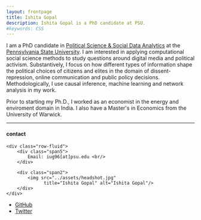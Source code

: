 ```yaml
---
layout: frontpage
title: Ishita Gopal
description: Ishita Gopal is a PhD candidate at PSU. 
#keywords: CSS
---
```


I am a PhD candidate in <u>Political Science & Social Data Analytics</u> at the <u>Pennsylvania State University</u>. I am interested in applying computational social science methods to study questions around digital media and political activism. Substantively, I focus on how different types of information shape the political choices of citizens and elites in the domain of dissent-repression, online communication and public policy decisions. Methodologically, I use causal inference, machine learning and network analysis in my work. 

Prior to starting my Ph.D., I worked as an economist in the energy and enviroment domain in India. I also have a Master's in Economics from the University of Warwick. 

<!--[curriculum vitae ![CV as pdf]({{ BASE_PATH }}/pages/icons16/pdf-icon.png)]({{ BASE_PATH }}/assets/CV.pdf)<br/>-->


---


<div class="container">
<h4><a name="contact"></a>contact</h4>

    <div class="row-fluid">
        <div class="span5">
            Email: iug96[at]psu.edu <br/>
        </div>

        <div class="span2">
            <img src="../assets/headshot.jpg"
                  title="Ishita Gopal" alt="Ishita Gopal"/>
        </div>
    </div>
</div>


<div class="navbar">
  <div class="navbar-inner">
      <ul class="nav">
          <li><a href="https://github.com/IshitaGopal">GitHub</a></li>
          <li><a href="https://twitter.com/izzigopal">Twitter </a></li>
      </ul>
  </div>
</div>
